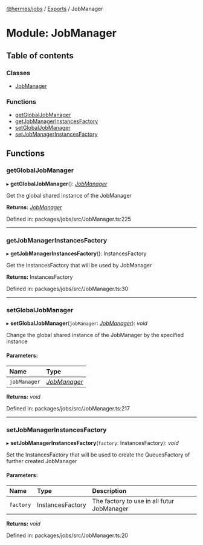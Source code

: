 [@hermes/jobs](../README.md) / [Exports](../modules.md) / JobManager

# Module: JobManager

## Table of contents

### Classes

- [JobManager](../classes/jobmanager.jobmanager-1.md)

### Functions

- [getGlobalJobManager](jobmanager.md#getglobaljobmanager)
- [getJobManagerInstancesFactory](jobmanager.md#getjobmanagerinstancesfactory)
- [setGlobalJobManager](jobmanager.md#setglobaljobmanager)
- [setJobManagerInstancesFactory](jobmanager.md#setjobmanagerinstancesfactory)

## Functions

### getGlobalJobManager

▸ **getGlobalJobManager**(): [*JobManager*](../classes/jobmanager.jobmanager-1.md)

Get the global shared instance of the JobManager

**Returns:** [*JobManager*](../classes/jobmanager.jobmanager-1.md)

Defined in: packages/jobs/src/JobManager.ts:225

___

### getJobManagerInstancesFactory

▸ **getJobManagerInstancesFactory**(): InstancesFactory

Get the InstancesFactory that will be used by JobManager

**Returns:** InstancesFactory

Defined in: packages/jobs/src/JobManager.ts:30

___

### setGlobalJobManager

▸ **setGlobalJobManager**(`jobManager`: [*JobManager*](../classes/jobmanager.jobmanager-1.md)): *void*

Change the global shared instance of the JobManager by the specified instance

#### Parameters:

Name | Type |
:------ | :------ |
`jobManager` | [*JobManager*](../classes/jobmanager.jobmanager-1.md) |

**Returns:** *void*

Defined in: packages/jobs/src/JobManager.ts:217

___

### setJobManagerInstancesFactory

▸ **setJobManagerInstancesFactory**(`factory`: InstancesFactory): *void*

Set the InstancesFactory that will be used to create the QueuesFactory of further created JobManager

#### Parameters:

Name | Type | Description |
:------ | :------ | :------ |
`factory` | InstancesFactory | The factory to use in all futur JobManager    |

**Returns:** *void*

Defined in: packages/jobs/src/JobManager.ts:20
